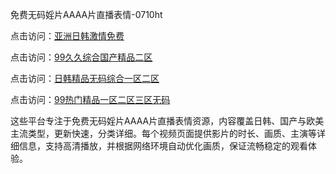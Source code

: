 免费无码婬片AAAA片直播表情-0710ht

点击访问：<a href="https://heiliaoxqkkct.pages.dev">亚洲日韩激情免费</a>

点击访问：<a href="https://heiliaoxwd5i8.pages.dev">99久久综合国产精品二区</a>

点击访问：<a href="https://heiliaowt0d7p.pages.dev">日韩精品无码综合一区二区</a>

点击访问：<a href="https://heiliaoga6s9v.pages.dev">99热门精品一区二区三区无码</a>

这些平台专注于免费无码婬片AAAA片直播表情资源，内容覆盖日韩、国产与欧美主流类型，更新快速，分类详细。每个视频页面提供影片的时长、画质、主演等详细信息，支持高清播放，并根据网络环境自动优化画质，保证流畅稳定的观看体验。

<span style="display:none;">[Canonical link](）</span>
